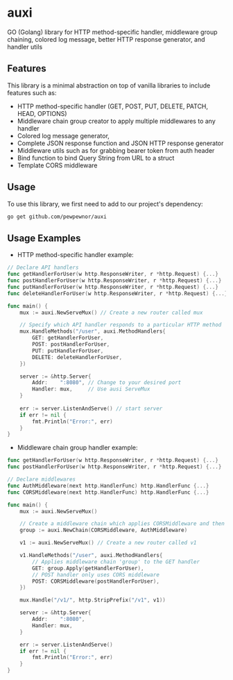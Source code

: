 # auxi
GO (Golang) library for HTTP method-specific handler, middleware group chaining, colored log message, better HTTP response generator, and handler utils

## Features

This library is a minimal abstraction on top of vanilla libraries to include features such as:
- HTTP method-specific handler (GET, POST, PUT, DELETE, PATCH, HEAD, OPTIONS)
- Middleware chain group creator to apply multiple middlewares to any handler
- Colored log message generator,
- Complete JSON response function and JSON HTTP response generator
- Middleware utils such as for grabbing bearer token from auth header
- Bind function to bind Query String from URL to a struct
- Template CORS middleware

## Usage

To use this library, we first need to add to our project's dependency:
```bash
go get github.com/pewpewnor/auxi
```

## Usage Examples

- HTTP method-specific handler example:

```go
// Declare API handlers
func getHandlerForUser(w http.ResponseWriter, r *http.Request) {...}
func postHandlerForUser(w http.ResponseWriter, r *http.Request) {...}
func putHandlerForUser(w http.ResponseWriter, r *http.Request) {...}
func deleteHandlerForUser(w http.ResponseWriter, r *http.Request) {...}

func main() {
	mux := auxi.NewServeMux() // Create a new router called mux

	// Specify which API handler responds to a particular HTTP method 
	mux.HandleMethods("/user", auxi.MethodHandlers{
		GET: getHandlerForUser,
		POST: postHandlerForUser,
		PUT: putHandlerForUser,
		DELETE: deleteHandlerForUser,
	})

	server := &http.Server{
		Addr:    ":8080", // Change to your desired port
		Handler: mux,     // Use ausi ServeMux
	}
	
	err := server.ListenAndServe() // start server
	if err != nil {
		fmt.Println("Error:", err)
	}
}
```

- Middleware chain group handler example:

```go
func getHandlerForUser(w http.ResponseWriter, r *http.Request) {...}
func postHandlerForUser(w http.ResponseWriter, r *http.Request) {...}

// Declare middlewares
func AuthMiddleware(next http.HandlerFunc) http.HandlerFunc {...}
func CORSMiddleware(next http.HandlerFunc) http.HandlerFunc {...}

func main() {
	mux := auxi.NewServeMux()

	// Create a middleware chain which applies CORSMiddleware and then AuthMiddleware
	group := auxi.NewChain(CORSMiddleware, AuthMiddleware)

	v1 := auxi.NewServeMux() // Create a new router called v1

	v1.HandleMethods("/user", auxi.MethodHandlers{
		// Applies middleware chain 'group' to the GET handler
		GET: group.Apply(getHandlerForUser),
		// POST handler only uses CORS middleware
		POST: CORSMiddleware(postHandlerForUser),
	})

	mux.Handle("/v1/", http.StripPrefix("/v1", v1))

	server := &http.Server{
		Addr:    ":8080",
		Handler: mux,
	}

	err := server.ListenAndServe()
	if err != nil {
		fmt.Println("Error:", err)
	}
}
```
